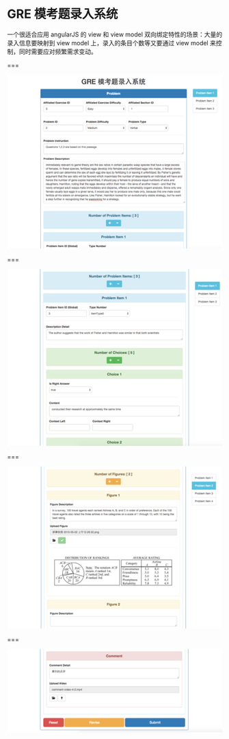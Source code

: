 # GRE 模考题录入系统

一个很适合应用 angularJS 的 view 和 view model 双向绑定特性的场景：大量的录入信息要映射到 view model 上，录入的条目个数等又要通过 view model 来控制，同时需要应对频繁需求变动。

===

![gre-1](/demo_images/gre-1.png)

===

![gre-2](/demo_images/gre-2.png)

===

![gre-3](/demo_images/gre-3.png)

===

![gre-4](/demo_images/gre-4.png)
